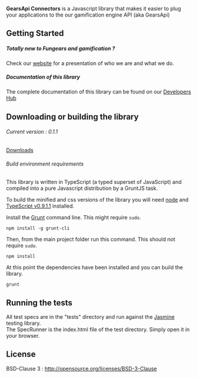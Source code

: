 **GearsApi Connectors** is a Javascript library that makes it easier to plug your applications to the our gamification engine API (aka GearsApi)

## Getting Started
##### Totally new to Fungears and gamification ?  
Check our [website](http://fungears.com/) for a presentation of who we are and what we do.

##### Documentation of this library
The complete documentation of this library can be found on our [Developers Hub](http://devhub.fungears.com)

## Downloading or building the library

###### Current version : 0.1.1

[Downloads](dist/)

###### Build environment requirements

This library is written in TypeScript (a typed superset of JavaScript) and compiled into a pure Javascript distribution by a GruntJS task.

To build the minified and css versions of the library you will need [node](http://nodejs.org) and [TypeScript v0.9.1.1](http://www.typescriptlang.org/) installed.

Install the [Grunt](http://gruntjs.com/) command line. This might require `sudo`.

```shell
npm install -g grunt-cli
```

Then, from the main project folder run this command. This should not require `sudo`.

```shell
npm install
```

At this point the dependencies have been installed and you can build the library.

```shell
grunt
```


## Running the tests

All test specs are in the "tests" directory and run against the [Jasmine](http://pivotal.github.io/jasmine/) testing library.  
The SpecRunner is the index.html file of the test directory. Simply open it in your browser.

## License

BSD-Clause 3 : http://opensource.org/licenses/BSD-3-Clause
